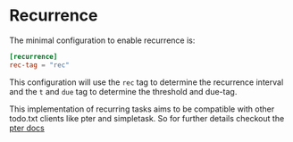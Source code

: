 # Recurrence

The minimal configuration to enable recurrence is:

```toml
[recurrence]
rec-tag = "rec"
```

This configuration will use the `rec` tag to determine the recurrence
interval and the `t` and `due` tag to determine the threshold and due-tag.

This implementation of recurring tasks aims to be compatible with other todo.txt clients like pter and simpletask. 
So for further details checkout the [pter docs](https://vonshednob.cc/pter/documentation.html#recurring-tasks)
